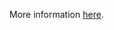 More information [here](https://docs.prismacloud.io/en/enterprise-edition/policy-reference/aws-policies/aws-general-policies/ensure-aws-glue-component-is-associated-with-a-security-configuration).
